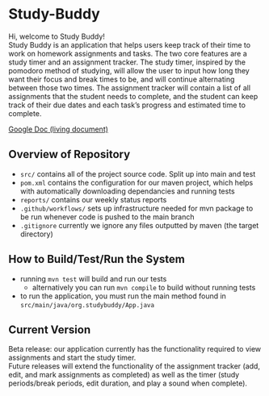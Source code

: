 # Study-Buddy
Hi, welcome to Study Buddy! \
Study Buddy is an application that helps users keep track of their time to work on homework assignments and tasks. The two core features are a study timer and an assignment tracker. The study timer, inspired by the pomodoro method of studying, will allow the user to input how long they want their focus and break times to be, and will continue alternating between those two times. The assignment tracker will contain a list of all assignments that the student needs to complete, and the student can keep track of their due dates and each task’s progress and estimated time to complete.

[Google Doc (living document)](https://docs.google.com/document/d/1R582gmYngv6BbP5c-UfUz10P5_Q-NITTTkpt5H63j0k/edit?usp=sharing)

## Overview of Repository
  * `src/` contains all of the project source code. Split up into main and test
  * `pom.xml` contains the configuration for our maven project, which helps with automatically downloading dependancies and running tests
  * `reports/` contains our weekly status reports
  * `.github/workflows/` sets up infrastructure needed for mvn package to be run whenever code is pushed to the main branch
  * `.gitignore` currently we ignore any files outputted by maven (the target directory)

## How to Build/Test/Run the System
  * running `mvn test` will build and run our tests
    * alternatively you can run `mvn compile` to build without running tests
  * to run the application, you must run the main method found in `src/main/java/org.studybuddy/App.java`

## Current Version
Beta release: our application currently has the functionality required to view assignments and start the study timer.\
Future releases will extend the functionality of the assignment tracker (add, edit, and mark assignments as completed) as well as the timer (study periods/break periods, edit duration, and play a sound when complete).


